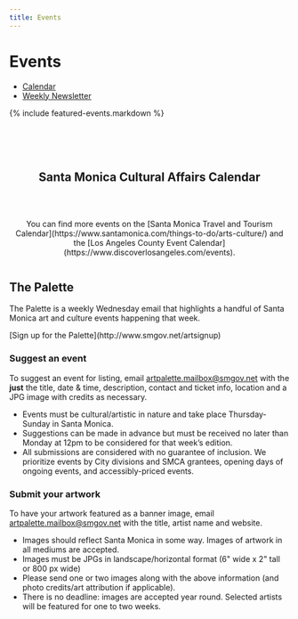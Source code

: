 ```yaml
---
title: Events
---
```


Events
==========

<nav class="action" markdown="1">

*   [Calendar](#calendar)
*   [Weekly Newsletter](#the-palette)

</nav>

{% include featured-events.markdown %}

<h2 style="margin-top: 4.5em; margin-bottom: 3em; grid-column: 1/-1; max-width: none; text-align: center; justify-self: center;" id="calendar">Santa Monica Cultural Affairs Calendar</h2>

<ol
  id="calendar"
  class="events"
  data-events-types="Art Event,Arts/Crafts,Concerts/Dance,Festival/Celebration,Lecture/Panel,Movies/Film,Play/Performance Art"
  data-events-locations="Annenberg Community Beach House,Miles Memorial Playhouse,Palisades Park">
</ol>
<script src="/assets/js/events.js"></script>

<p style="margin-top: 3em; margin-bottom: 3em; grid-column: 1/-1; max-width: none; text-align: center; justify-self: center;" markdown="1">
You can find more events on the [Santa Monica Travel and Tourism Calendar](https://www.santamonica.com/things-to-do/arts-culture/) and the [Los Angeles County Event Calendar](https://www.discoverlosangeles.com/events).
</p>

The Palette
-----------------

The Palette is a weekly Wednesday email that highlights a handful of Santa Monica art and culture events happening that week.

<p class="action" markdown="1">
[Sign up for the Palette](http://www.smgov.net/artsignup)
</p>

### Suggest an event

To suggest an event for listing, email [artpalette.mailbox@smgov.net](mailto:artpalette.mailbox@smgov.net) with the **just** the title, date & time, description, contact and ticket info, location and a JPG image with credits as necessary.

   *   Events must be cultural/artistic in nature and take place Thursday-Sunday in Santa Monica. 
   *   Suggestions can be made in advance but must be received no later than Monday at 12pm to be considered for that week’s edition.
   *   All submissions are considered with no guarantee of inclusion. We prioritize events by City divisions and SMCA grantees, opening days of ongoing events, and accessibly-priced events.

### Submit your artwork

To have your artwork featured as a banner image, email [artpalette.mailbox@smgov.net](mailto:artpalette.mailbox@smgov.net) with the title, artist name and website. 

   *   Images should reflect Santa Monica in some way. Images of artwork in all mediums are accepted.
   *   Images must be JPGs in landscape/horizontal format (6" wide x 2" tall or 800 px wide)
   *   Please send one or two images along with the above information (and photo credits/art attribution if applicable).
   *   There is no deadline: images are accepted year round. Selected artists will be featured for one to two weeks.

